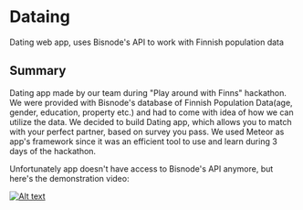 # Dataing
Dating web app, uses Bisnode's API to work with Finnish population data
## Summary
Dating app made by our team during "Play around with Finns" hackathon. We were provided with Bisnode's database of Finnish Population Data(age, gender, education, property etc.) and had to come with idea of how we can utilize the data. We decided to build Dating app, which allows you to match with your perfect partner, based on survey you pass. We used Meteor as app's framework since it was an efficient tool 
to use and learn during 3 days of the hackathon.

Unfortunately app doesn't have access to Bisnode's API anymore, but here's the demonstration video:

[![Alt text](https://img.youtube.com/vi/vpEkt54naUw/0.jpg)](https://www.youtube.com/watch?v=vpEkt54naUw)
